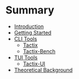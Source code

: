 <!--
SPDX-FileCopyrightText: 2023 - 2024 Ali Sajid Imami

SPDX-License-Identifier: CC-BY-SA-4.0
-->

# Summary

- [Introduction](01-introduction.md)
- [Getting Started](02-getting-started.md)
- [CLI Tools](03-cli-tools.md)
  - [Tactix](03-cli-tools-tactix.md)
  - [Tactix-Bench](03-cli-tools-tactix-bench.md)
- [TUI Tools](04-tui-tools.md)
  - [Tactix-UI](04-tui-tools-tactix-ui.md)
- [Theoretical Background](05-theoretical-background.md)
